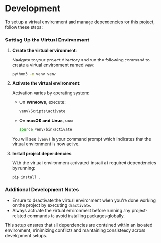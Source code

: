 # Development

To set up a virtual environment and manage dependencies for this project, follow these steps:

### Setting Up the Virtual Environment

1. **Create the virtual environment**:
   
   Navigate to your project directory and run the following command to create a virtual environment named `venv`:

   ```bash
   python3 -m venv venv
   ```

2. **Activate the virtual environment**:
   
   Activation varies by operating system:

   - On **Windows**, execute:

     ```bash
     venv\Scripts\activate
     ```

   - On **macOS and Linux**, use:

     ```bash
     source venv/bin/activate
     ```

   You will see `(venv)` in your command prompt which indicates that the virtual environment is now active.

3. **Install project dependencies**:

   With the virtual environment activated, install all required dependencies by running:

   ```bash
   pip install .
   ```

### Additional Development Notes

- Ensure to deactivate the virtual environment when you're done working on the project by executing `deactivate`.
- Always activate the virtual environment before running any project-related commands to avoid installing packages globally.

This setup ensures that all dependencies are contained within an isolated environment, minimizing conflicts and maintaining consistency across development setups.